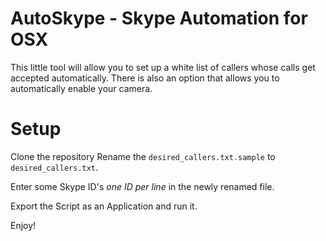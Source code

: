AutoSkype - Skype Automation for OSX
====================================

This little tool will allow you to set up a white list of callers whose calls get accepted automatically.
There is also an option that allows you to automatically enable your camera.

Setup
=====

Clone the repository
Rename the `desired_callers.txt.sample` to `desired_callers.txt`.

Enter some Skype ID's _one ID per line_ in the newly renamed file.

Export the Script as an Application and run it.

Enjoy!
